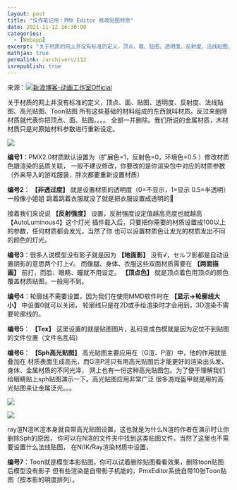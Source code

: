 ```yaml
---
layout: post
title: "仅作笔记用：PMX Editor 修改贴图材质"
date: 2021-11-12 16:30:00
categories: 
  - [Webapp]
excerpt: "关于材质的网上并没有标准的定义，顶点、面、贴图、透明度、反射度、法线贴图、高光贴图、Toon贴图，所有这些基础的材料组成的东西就叫材质。反过来删除材质就代表你把顶点、面、贴图等全部一并删除。我们所说的金属材质，木材材质只是对原始材料参数进行重新设定。"
mathjax: true
permalink: /archivers/112
isrepublish: true
---
```


来源：[![新浪博客-动画工作室Official](https://img.shields.io/badge/%E6%96%B0%E6%B5%AA%E5%8D%9A%E5%AE%A2-%E5%8A%A8%E7%94%BB%E5%B7%A5%E4%BD%9C%E5%AE%A4Official-brightgreen)](http://blog.sina.com.cn/s/blog_15fe57f4d0102xt4l.html)

关于材质的网上并没有标准的定义，顶点、面、贴图、透明度、反射度、法线贴图、高光贴图、Toon贴图
所有这些基础的材料组成的东西就叫材质。反过来删除材质就代表你把顶点、面、贴图。。。。
全部一并删除。我们所说的金属材质，木材材质只是对原始材料参数进行重新设定。

![](https://images.weserv.nl/?url=https://img-blog.csdnimg.cn/img_convert/25b081289157e8807f390cac6d8ff41d.png)

 **编号1**：PMX2.0材质默认设置为（扩展色=1，反射色=0，环境色=0.5 ）修改材质色跟渲染的品质关联，
一般不建议修改，你要改的是你渲染包中对应的材质参数
（外来导入的游戏服装，胖次都要重新设置材质）

 **编号2**： **【非透过度】** 就是设置材质的透明度（0=不显示，1=显示 0.5=半透明）一般像小姐姐
跳着跳着衣服就没了就是把衣服设置成透明的🤔

接着我们来说说 **【反射强度】** 设置，反射强度设定值越高亮度也就越高【AutoLuminous4】这个灯光
插件载入后，只要把你需要的材质设置成100以上的参数，任何材质都会发光，当然了你
也可以设置材质色让发光的材质发出不同的颜色的灯光。

 **编号3**：很多人说模型没有影子就是因为 **【地面影】** 没有√，セルフ影都是自动设置阴影的意思两个打上√。
而像腿、身体、衣服这些双面材质需要在 **【两面描画】** 前打，而脸、眼睛、瞳就不用设定。
 **【顶点色】** 就是顶点着色用顶点的颜色覆盖材质贴图，一般用不到。

 **编号4**：轮廓线不需要设置，因为我们在使用MMD软件时在 **【显示->轮廓线大小】** 中设置0就可以关闭，
轮廓线只是在2D或手绘渲染时才会用到，3D渲染不需要轮廓线的。

 **编号5**： **【Tex】** 这里设置的就是贴图图片，乱码变成白模就是因为定位不到贴图的文件位置（文件名乱码）

 **编号6**： **【Sph高光贴图】** 高光贴图主要应用在（G渲、P渲）中，他的作用就是叠加在
材质表面生成高光，而G渲P渲只有用高光贴图后才能更好的渲染出头发、身体、金属材质的不同光泽，
网上也有一份这种高光贴图包。为了便于理解我们给眼睛贴上sph贴图演示一下。高光贴图应用非常广泛
很多游戏盔甲就是用的高光贴图来让金属泛光。。。

![](https://images.weserv.nl/?url=https://img-blog.csdnimg.cn/img_convert/e870b5ba5b380a3f162832cac16019d5.png)

![](https://images.weserv.nl/?url=https://img-blog.csdnimg.cn/img_convert/5a0cdcb0452bd8b642c4a79e186d812f.gif)

ray渲N渲IK渲本身就自带高光贴图设置，这也就是为什么N渲的作者在演示时让你删除Sph的原因，
你可以在N渲的文件夹中找到这类贴图文件。当然了这里也不需要设置什么法线贴图，
在N/IK/Ray渲染材质中设置，

 **编号7**：Toon就是模型本影贴图。你可以试着删除贴图看看效果，删除toon贴图后模型没有影子
但有些渲染是自带影子机能的，PmxEditor系统自带10张Toon贴图（按本影的明度排列）。
